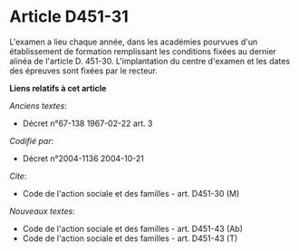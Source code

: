 # Article D451-31

L'examen a lieu chaque année, dans les académies pourvues d'un établissement de formation remplissant les conditions fixées
au dernier alinéa de l'article D. 451-30. L'implantation du centre d'examen et les dates des épreuves sont fixées par le
recteur.

**Liens relatifs à cet article**

_Anciens textes_:

  - Décret n°67-138 1967-02-22 art. 3

_Codifié par_:

  - Décret n°2004-1136 2004-10-21

_Cite_:

  - Code de l'action sociale et des familles - art. D451-30 (M)

_Nouveaux textes_:

  - Code de l'action sociale et des familles - art. D451-43 (Ab)
  - Code de l'action sociale et des familles - art. D451-43 (T)
